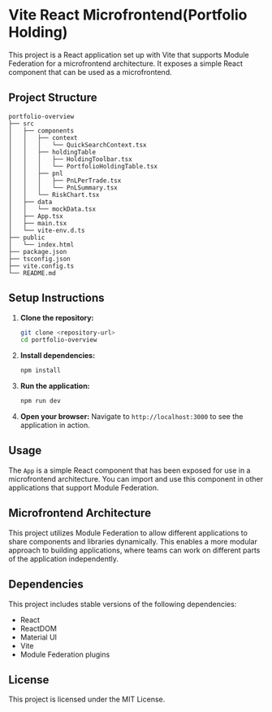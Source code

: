 # Vite React Microfrontend(Portfolio Holding)

This project is a React application set up with Vite that supports Module Federation for a microfrontend architecture. It exposes a simple React component that can be used as a microfrontend.

## Project Structure

``` text
portfolio-overview
├── src
│   ├── components
│   │   ├── context
│   │   │   └── QuickSearchContext.tsx
│   │   ├── holdingTable
│   │   │   ├── HoldingToolbar.tsx
│   │   │   └── PortfolioHoldingTable.tsx
│   │   ├── pnl
│   │   │   ├── PnLPerTrade.tsx
│   │   │   └── PnLSummary.tsx
│   │   └── RiskChart.tsx
│   ├── data
│   │   └── mockData.tsx
│   ├── App.tsx
│   ├── main.tsx
│   └── vite-env.d.ts
├── public
│   └── index.html
├── package.json
├── tsconfig.json
├── vite.config.ts
└── README.md
```

## Setup Instructions

1. **Clone the repository:**

   ```bash
   git clone <repository-url>
   cd portfolio-overview
   ```

2. **Install dependencies:**

   ```bash
   npm install
   ```

3. **Run the application:**

   ```bash
   npm run dev
   ```

4. **Open your browser:**
   Navigate to `http://localhost:3000` to see the application in action.

## Usage

The `App` is a simple React component that has been exposed for use in a microfrontend architecture. You can import and use this component in other applications that support Module Federation.

## Microfrontend Architecture

This project utilizes Module Federation to allow different applications to share components and libraries dynamically. This enables a more modular approach to building applications, where teams can work on different parts of the application independently.

## Dependencies

This project includes stable versions of the following dependencies:

- React
- ReactDOM
- Material UI
- Vite
- Module Federation plugins

## License

This project is licensed under the MIT License.
